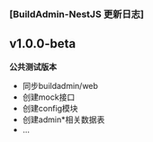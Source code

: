 ### [BuildAdmin-NestJS 更新日志]

## v1.0.0-beta
**公共测试版本**
- 同步buildadmin/web
- 创建mock接口
- 创建config模块
- 创建admin*相关数据表
- ...